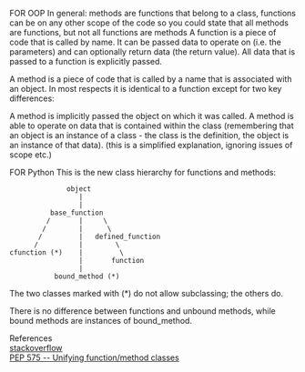 
FOR OOP In general: methods are functions that belong to a class, functions can be on any other scope of the code so you could state that all methods are functions, but not all functions are methods
A function is a piece of code that is called by name. It can be passed data to operate on (i.e. the parameters) and can optionally return data (the return value). All data that is passed to a function is explicitly passed.

A method is a piece of code that is called by a name that is associated with an object. In most respects it is identical to a function except for two key differences:

A method is implicitly passed the object on which it was called.
A method is able to operate on data that is contained within the class (remembering that an object is an instance of a class - the class is the definition, the object is an instance of that data).
(this is a simplified explanation, ignoring issues of scope etc.)

FOR Python
This is the new class hierarchy for functions and methods:
```
              object
                 |
                 |
          base_function
         /       |     \
        /        |      \
       /         |   defined_function
      /          |        \
cfunction (*)    |         \
                 |       function
                 |
           bound_method (*)
```
The two classes marked with (*) do not allow subclassing; the others do.

There is no difference between functions and unbound methods, while bound methods are instances of bound_method.

References  
[stackoverflow](https://stackoverflow.com/questions/155609/whats-the-difference-between-a-method-and-a-function?rq=1)  
[PEP 575 -- Unifying function/method classes](https://www.python.org/dev/peps/pep-0575/#withdrawal-notice)
